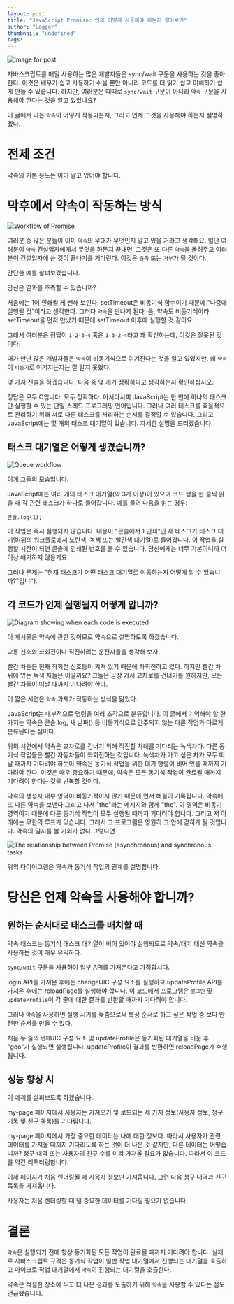 ```yaml
---
layout: post
title: "JavaScript Promise: 언제 어떻게 사용해야 하는지 알아보기"
author: "Logger"
thumbnail: "undefined"
tags: 
---
```



![Image for post](https://miro.medium.com/max/12000/0*4khm6d13VTxslu3c)

자바스크립트를 매일 사용하는 많은 개발자들은 sync/wait 구문을 사용하는 것을 좋아한다. 이것은 배우기 쉽고 사용하기 쉬울 뿐만 아니라 코드를 더 읽기 쉽고 이해하기 쉽게 만들 수 있습니다. 하지만, 여러분은 때때로 `sync/wait` 구문이 아니라 `약속` 구문을 사용해야 한다는 것을 알고 있었나요?

이 글에서 나는 `약속`이 어떻게 작동되는지, 그리고 언제 그것을 사용해야 하는지 설명하겠다.

# 전제 조건

약속의 기본 용도는 이미 알고 있어야 합니다.

# 막후에서 약속이 작동하는 방식

![Workflow of Promise](https://miro.medium.com/max/1602/0*-DwWPe1HNf3A_3iq.png)

여러분 중 많은 분들이 이미 `약속`의 무대가 무엇인지 알고 있을 거라고 생각해요. 일단 여러분이 `약속` 건설업자에게서 무엇을 하든지 끝내면, 그것은 또 다른 `약속`을 돌려주고 여러분이 건설업자에 쓴 것이 끝나기를 기다린다. 이것은 `충족` 또는 `거부`가 될 것이다.

간단한 예를 살펴보겠습니다.

당신은 결과를 추측할 수 있습니까?

처음에는 1이 인쇄될 게 뻔해 보인다. setTimeout은 비동기식 함수이기 때문에 "나중에 실행될 것"이라고 생각한다. 그러다 `약속`을 만나게 된다. 음, 약속도 비동기식이라 setTimeout을 먼저 만났기 때문에 setTimeout 이후에 실행할 것 같아요.

그래서 여러분은 정답이 `1-2-3-4` 혹은 `1-3-2-4`라고 꽤 확신하는데, 이것은 잘못된 것이다.

내가 만난 많은 개발자들은 `약속`이 비동기식으로 여겨진다는 것을 알고 있었지만, 왜 `약속`이 `비동기`로 여겨지는지는 잘 알지 못했다.

몇 가지 진술을 하겠습니다. 다음 중 몇 개가 정확하다고 생각하는지 확인하십시오.

정답은 모두 O입니다. 모두 정확하다. 아시다시피 JavaScript는 한 번에 하나의 태스크만 실행할 수 있는 단일 스레드 프로그래밍 언어입니다. 그러나 여러 태스크를 효율적으로 관리하기 위해 서로 다른 태스크를 처리하는 순서를 결정할 수 있습니다. 그리고 JavaScript에는 몇 개의 태스크 대기열이 있습니다. 자세한 설명을 드리겠습니다.

## 태스크 대기열은 어떻게 생겼습니까?

![Queue workflow](https://miro.medium.com/max/4224/1*oBobM1V9AFpBf-ds3dhxNg.png)

이게 그들의 모습입니다.

JavaScript에는 여러 개의 태스크 대기열(약 3개 이상)이 있으며 코드 행을 한 줄씩 읽을 때 각 관련 태스크가 하나로 들어갑니다. 예를 들어 다음을 읽는 경우:

```undefined
콘솔.log(1);
```

이 작업은 즉시 실행되지 않습니다. 내용이 "콘솔에서 1 인쇄"인 새 태스크가 태스크 대기열(위의 워크플로에서 노란색, 녹색 또는 빨간색 대기열)로 들어갑니다. 이 작업을 실행할 시간이 되면 콘솔에 인쇄된 번호를 볼 수 있습니다. 당신에게는 너무 기본이니까 더 이상 얘기하지 않을게요.

그러나 문제는 "현재 태스크가 어떤 태스크 대기열로 이동하는지 어떻게 알 수 있습니까?"입니다.

## 각 코드가 언제 실행될지 어떻게 압니까?

![Diagram showing when each code is executed](https://miro.medium.com/max/2900/1*Z6CnDJw4o2YP6lLKbnSA6g.png)

이 게시물은 약속에 관한 것이므로 약속으로 설명하도록 하겠습니다.

교통 신호와 좌회전이나 직진하려는 운전자들을 생각해 보자.

빨간 차들은 현재 좌회전 신호등이 켜져 있기 때문에 좌회전하고 있다. 하지만 빨간 차 뒤에 있는 녹색 차들은 어떨까요? 그들은 곧장 가서 교차로를 건너기를 원하지만, 모든 빨간 차들이 떠날 때까지 기다려야 한다.

이 짧은 시연은 `약속` 과제가 작동하는 방식을 닮았다.

JavaScript는 내부적으로 명령을 여러 조각으로 분류합니다. 이 글에서 기억해야 할 한 가지는 약속은 콘솔.log, 새 날짜() 등 비동기식으로 간주되지 않는 다른 작업과 다르게 분류된다는 점이다.

위의 시연에서 약속은 교차로를 건너기 위해 직진할 차례를 기다리는 녹색차다. 다른 동기식 작업들은 빨간 자동차들이 좌회전하는 것입니다. 녹색차가 가고 싶은 차가 모두 떠날 때까지 기다려야 하듯이 약속은 동기식 작업을 위한 대기 행렬이 비어 있을 때까지 기다려야 한다. 이것은 매우 중요하기 때문에, 약속은 모든 동기식 작업이 완료될 때까지 기다려야 한다는 것을 반복할 것이다.

약속의 생성자 내부 영역이 비동기적이지 않기 때문에 먼저 해결이 기록됩니다. 약속에 또 다른 약속을 보낸다.그리고 나서 "the"라는 메시지와 함께 "the". 이 영역은 비동기 영역이기 때문에 다른 동기식 작업이 모두 실행될 때까지 기다려야 합니다. 그리고 저 아래에는 무한의 루프가 있습니다. 그래서 그 프로그램은 영원히 그 안에 갇히게 될 것입니다. 약속의 일지를 볼 기회가 없다.그렇다면

![The relationship between Promise (asynchronous) and synchronous tasks](https://miro.medium.com/max/3776/1*gWgl6XVGV3gDURIO1fCw6g.png)

위의 다이어그램은 약속과 동기식 작업의 관계를 설명합니다.

# 당신은 언제 약속을 사용해야 합니까?

## 원하는 순서대로 태스크를 배치할 때

약속 태스크는 동기식 태스크 대기열이 비어 있어야 실행되므로 약속/대기 대신 약속을 사용하는 것이 매우 유익하다.

`sync/wait` 구문을 사용하여 일부 API를 가져온다고 가정합시다.

login API를 가져온 후에는 changeUIC 구성 요소를 실행하고 updateProfile API를 가져온 후에는 reloadPage를 실행해야 합니다. 이 코드에서 프로그램은 `로그인` 및 `updateProfile`이 각 줄에 대한 결과를 반환할 때까지 기다려야 합니다.

그러나 `약속`을 사용하면 실행 시기를 늦춤으로써 특정 순서로 하고 싶은 작업 중 보다 안전한 순서를 만들 수 있다.

처음 두 줄의 `변화`UIC 구성 요소 및 updateProfile은 동기화된 대기열을 비운 후 "goo"가 실행되면 실행됩니다. updateProfile이 결과를 반환하면 reloadPage가 수행됩니다.

## 성능 향상 시

이 예제를 살펴보도록 하겠습니다.

my-page 페이지에서 사용자는 가져오기 및 로드되는 세 가지 정보(사용자 정보, 청구 기록 및 친구 목록)를 기다립니다.

my-page 페이지에서 가장 중요한 데이터는 나에 대한 정보다. 따라서 사용자가 관련 데이터를 가져올 때까지 기다리도록 하는 것이 더 나은 것 같지만, 다른 데이터는 어떻습니까? 청구 내역 또는 사용자의 친구 수를 미리 가져올 필요가 없습니다. 따라서 이 코드를 약간 리팩터링합니다.

이제 페이지가 처음 렌더링될 때 사용자 정보만 가져옵니다. 그런 다음 청구 내역과 친구 목록을 가져옵니다.

사용자는 처음 렌더링할 때 덜 중요한 데이터를 기다릴 필요가 없습니다.

# 결론

`약속`은 실행되기 전에 항상 동기화된 모든 작업이 완료될 때까지 기다려야 합니다. 실제로 자바스크립트 규격은 동기식 작업이 일반 작업 대기열에서 진행되는 대기열을 호출하고 마이크로 작업 대기열에서 `약속`이 진행되는 대기열을 호출한다.

약속은 적절한 장소에 두고 더 나은 성과를 도출하기 위해 `약속`을 사용할 수 있다는 점도 언급했습니다.